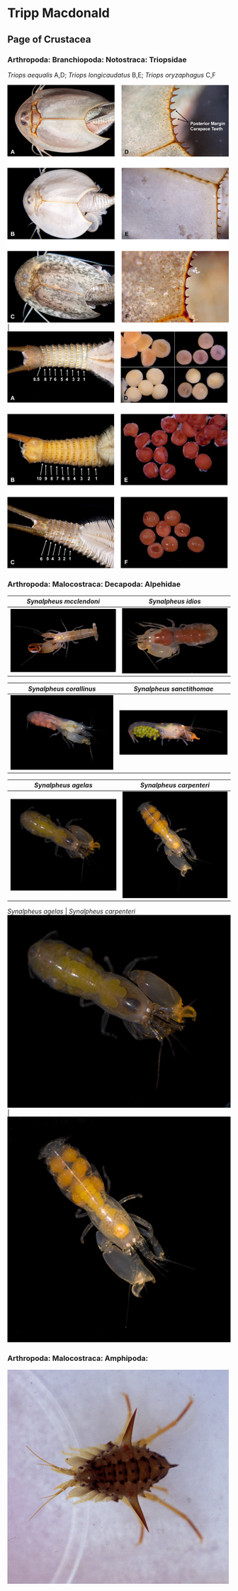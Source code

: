 # Tripp Macdonald
## Page of Crustacea


### Arthropoda: Branchiopoda: Notostraca: Triopsidae

*Triops aequalis* A,D;
*Triops longicaudatus* B,E;
*Triops oryzaphagus* C,F

<img src="https://github.com/trippster08/Profile/blob/master/Images_Webpage/Color_Plate_1_Manuscript.jpg" alt="Image 2 of Triops" width="500">|<img src="https://github.com/trippster08/Profile/blob/master/Images_Webpage/Color Plate 2 Manuscript.jpg" alt="Image 2 of Triops" width="500">

### Arthropoda: Malocostraca: Decapoda: Alpehidae

*Synalpheus mcclendoni* | *Synalpheus idios*
:-------------------------:|:------------------------:
![S mcclendoni](https://github.com/trippster08/Profile/blob/master/Images_Webpage/CU08-0504%20mcclendoni%20male.jpg) | ![S idios](https://github.com/trippster08/Profile/blob/master/Images_Webpage/CU08-0909%20idios%20female.jpg)

*Synalpheus corallinus* | *Synalpheus sanctithomae*
:-------------------------:|:------------------------:
![S corallinus](https://github.com/trippster08/Profile/blob/master/Images_Webpage/JAM08-7001%20S%20corallinus%20(9)%20copy.jpg) | ![S sanctithomae](https://github.com/trippster08/Profile/blob/master/Images_Webpage/CU08-5401%20sanctithomae%20female.jpg)

*Synalpheus agelas* | *Synalpheus carpenteri*
:-------------------------:|:------------------------:
![S agelas](https://github.com/trippster08/Profile/blob/master/Images_Webpage/JAM08-8503%20S%20agelas%20(7)%20copy.jpg) | ![S carpenteri](https://github.com/trippster08/Profile/blob/master/Images_Webpage/JAM08-6113%20S%20carpenteri%20(7)%20copy.jpg)

*Synalpheus agelas* | *Synalpheus carpenteri*
![S agelas](https://github.com/trippster08/Profile/blob/master/Images_Webpage/JAM08-8503%20S%20agelas%20(7)%20copy.jpg) | ![S carpenteri](https://github.com/trippster08/Profile/blob/master/Images_Webpage/JAM08-6113%20S%20carpenteri%20(7)%20copy.jpg)

### Arthropoda: Malocostraca: Amphipoda: 

<img src="https://github.com/trippster08/Profile/blob/master/Images_Webpage/5_18%20Acan%20victorii.jpg" alt="Acanthogammarus victorii" width="500">


